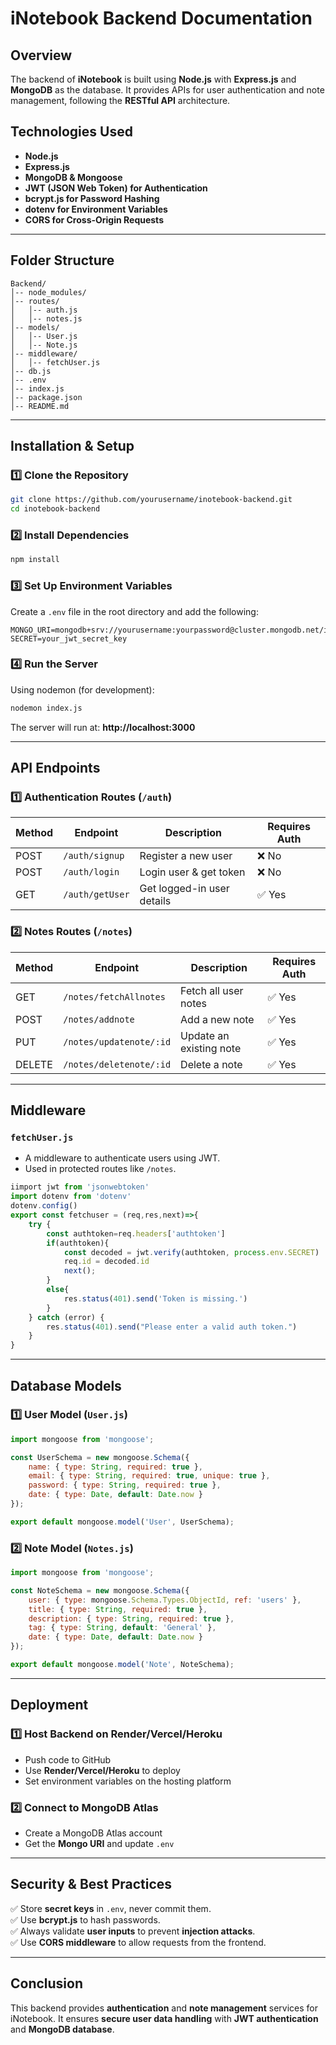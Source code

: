 # iNotebook Backend Documentation

## Overview
The backend of **iNotebook** is built using **Node.js** with **Express.js** and **MongoDB** as the database. It provides APIs for user authentication and note management, following the **RESTful API** architecture.

## Technologies Used
- **Node.js**
- **Express.js**
- **MongoDB & Mongoose**
- **JWT (JSON Web Token) for Authentication**
- **bcrypt.js for Password Hashing**
- **dotenv for Environment Variables**
- **CORS for Cross-Origin Requests**

---

## Folder Structure
```
Backend/
│-- node_modules/
│-- routes/
│   │-- auth.js
│   │-- notes.js
│-- models/
│   │-- User.js
│   │-- Note.js
│-- middleware/
│   │-- fetchUser.js
│-- db.js
│-- .env
│-- index.js
│-- package.json
│-- README.md
```

---

## Installation & Setup
### 1️⃣ Clone the Repository
```sh
git clone https://github.com/yourusername/inotebook-backend.git
cd inotebook-backend
```

### 2️⃣ Install Dependencies
```sh
npm install
```

### 3️⃣ Set Up Environment Variables
Create a `.env` file in the root directory and add the following:
```env
MONGO_URI=mongodb+srv://yourusername:yourpassword@cluster.mongodb.net/inotebook
SECRET=your_jwt_secret_key
```

### 4️⃣ Run the Server
 Using nodemon (for development):
```sh
nodemon index.js
```
The server will run at: **http://localhost:3000**

---

## API Endpoints
### 1️⃣ Authentication Routes (`/auth`)
| Method | Endpoint          | Description                | Requires Auth |
|--------|------------------|---------------------------|--------------|
| POST   | `/auth/signup`    | Register a new user       | ❌ No        |
| POST   | `/auth/login`     | Login user & get token    | ❌ No        |
| GET    | `/auth/getUser`   | Get logged-in user details | ✅ Yes        |

### 2️⃣ Notes Routes (`/notes`)
| Method | Endpoint       | Description                 | Requires Auth |
|--------|---------------|-----------------------------|--------------|
| GET    | `/notes/fetchAllnotes`  | Fetch all user notes       | ✅ Yes       |
| POST   | `/notes/addnote`    | Add a new note             | ✅ Yes       |
| PUT    | `/notes/updatenote/:id` | Update an existing note | ✅ Yes       |
| DELETE | `/notes/deletenote/:id` | Delete a note           | ✅ Yes       |

---

## Middleware
### `fetchUser.js`
- A middleware to authenticate users using JWT.
- Used in protected routes like `/notes`.
```js
iimport jwt from 'jsonwebtoken'
import dotenv from 'dotenv'
dotenv.config()
export const fetchuser = (req,res,next)=>{
    try {
        const authtoken=req.headers['authtoken']
        if(authtoken){
            const decoded = jwt.verify(authtoken, process.env.SECRET)
            req.id = decoded.id
            next();
        }
        else{
            res.status(401).send('Token is missing.')
        }
    } catch (error) {
        res.status(401).send("Please enter a valid auth token.")
    }
}
```

---
## Database Models
### 1️⃣ User Model (`User.js`)
```js
import mongoose from 'mongoose';

const UserSchema = new mongoose.Schema({
    name: { type: String, required: true },
    email: { type: String, required: true, unique: true },
    password: { type: String, required: true },
    date: { type: Date, default: Date.now }
});

export default mongoose.model('User', UserSchema);
```

### 2️⃣ Note Model (`Notes.js`)
```js
import mongoose from 'mongoose';

const NoteSchema = new mongoose.Schema({
    user: { type: mongoose.Schema.Types.ObjectId, ref: 'users' },
    title: { type: String, required: true },
    description: { type: String, required: true },
    tag: { type: String, default: 'General' },
    date: { type: Date, default: Date.now }
});

export default mongoose.model('Note', NoteSchema);
```

---

## Deployment
### 1️⃣ Host Backend on **Render/Vercel/Heroku**
- Push code to GitHub
- Use **Render/Vercel/Heroku** to deploy
- Set environment variables on the hosting platform

### 2️⃣ Connect to **MongoDB Atlas**
- Create a MongoDB Atlas account
- Get the **Mongo URI** and update `.env`

---

## Security & Best Practices
✅ Store **secret keys** in `.env`, never commit them.  
✅ Use **bcrypt.js** to hash passwords.  
✅ Always validate **user inputs** to prevent **injection attacks**.  
✅ Use **CORS middleware** to allow requests from the frontend.

---

## Conclusion
This backend provides **authentication** and **note management** services for iNotebook. It ensures **secure user data handling** with **JWT authentication** and **MongoDB database**.


